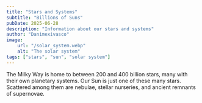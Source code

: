 ```yaml
---
title: "Stars and Systems"
subtitle: "Billions of Suns"
pubDate: 2025-06-28
description: "Information about our stars and systems"
author: "Danimexivasco"
image:
    url: "/solar_system.webp"
    alt: "The solar system"
tags: ["stars", "sun", "solar system"]
---
```


The Milky Way is home to between 200 and 400 billion stars, many with their own planetary systems. Our Sun is just one of these many stars. Scattered among them are nebulae, stellar nurseries, and ancient remnants of supernovae.
